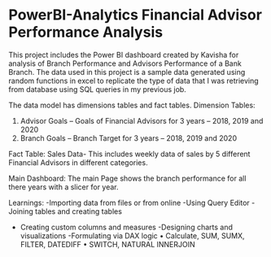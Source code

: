 # PowerBI-Analytics Financial Advisor Performance Analysis
This project includes the Power BI dashboard created by Kavisha for analysis of Branch Performance and Advisors Performance of a Bank Branch. The data used in this project is a sample data generated using random functions in excel to replicate the type of data that I was retrieving from database using SQL queries in my previous job.  

The data model has dimensions tables and fact tables.
Dimension Tables:
1) Advisor Goals – Goals of Financial Advisors for 3 years – 2018, 2019 and 2020
2) Branch Goals – Branch Target for 3 years – 2018, 2019 and 2020

Fact Table:
Sales Data- This includes weekly data of sales by 5 different Financial Advisors in different categories.

Main Dashboard:
The main Page shows the branch performance for all there years with a slicer for year.

Learnings:
-Importing data from files or from online
-Using Query Editor
-Joining tables and creating tables
- Creating custom columns and measures
-Designing charts and visualizations
-Formulating via DAX logic
•	Calculate, SUM, SUMX, FILTER, DATEDIFF
•	SWITCH, NATURAL INNERJOIN
